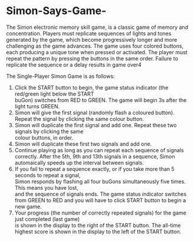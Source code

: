 # Simon-Says-Game-


The Simon electronic memory skill game,  is a classic game of memory and concentration. Players must replicate sequences of lights and tones generated by the game, which become progressively longer and more challenging as the game advances. The game uses four colored buttons, each producing a unique tone when pressed or activated. The player must repeat the pattern by pressing the buttons in the same order. Failure to replicate the sequence or a delay results in game over4

The	Single-Player	Simon	Game	is	as	follows:	
1. Click	 the	START	button	 to	begin,	 the	game	status	indicator	 (the	 red/green	light	below	 the	START	
buGon)	switches	from	RED	to	GREEN.	The	game	will	begin	3s	after	the	light	turns	GREEN.	
2. Simon	will	give	the	first	signal	(randomly	flash	a	coloured	button).	Repeat	the	signal	by	clicking	the	
same	colour	button.	
3. Simon	will	duplicate	 the	first	 signal	and	add	one.	Repeat	 these	 two	 signals	by	clicking	 the	 same	
colour	buttons,	in	order.	
4. Simon	will	duplicate	these	first	two	signals	and	add	one.	
5. Continue	playing	as	long	as	you	can	repeat	each	sequence	of	signals	correctly.	After	the	5th,	9th	
and	13th	signals	in	a	sequence,	Simon	automaically	speeds	up	the	interval	between	signals.	
6. If	 you	 fail	 to	 repeat	 a	 sequence	 exactly,	 or	 if	 you	 take	more	 than	 5	 seconds	 to	 repeat	 a	 signal,	
Simon	responds	by	flashing	all	four	buGons	simultaneously	five	times.		This	means	you	have	lost,	
and	the	sequence	of	signals	ends.	The	game	status	indicator	switches	from	GREEN	to	RED	and	you	
will	have	to	click	START	button	to	begin	a	new	game.		
7. Your	progress	(the	number	of	correctly	repeated	signals)	for	the	game	just	completed	(last	game)	
is	shown	in	the	display	to	the	right	of	the	START	button.	The	all-time	highest	score	is	shown	in	the	
display	to	the	left	of	the	START	button.	
